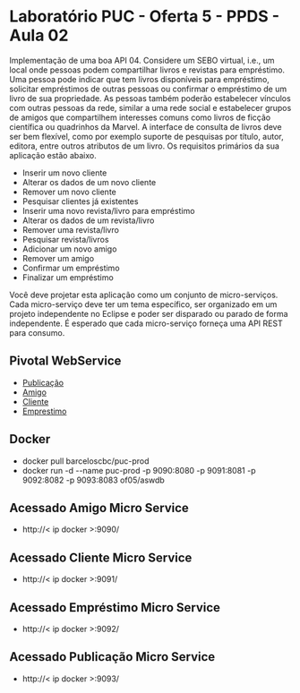 # Laboratório PUC - Oferta 5 - PPDS - Aula 02

Implementação de uma boa API
04. Considere um SEBO virtual, i.e., um local onde pessoas podem
compartilhar livros e revistas para empréstimo. Uma pessoa pode indicar que
tem livros disponíveis para empréstimo, solicitar empréstimos de outras
pessoas ou confirmar o empréstimo de um livro de sua propriedade. As
pessoas também poderão estabelecer vínculos com outras pessoas da rede,
similar a uma rede social e estabelecer grupos de amigos que compartilhem
interesses comuns como livros de ficção científica ou quadrinhos da Marvel.
A interface de consulta de livros deve ser bem flexível, como por exemplo
suporte de pesquisas por título, autor, editora, entre outros atributos de um
livro.
Os requisitos primários da sua aplicação estão abaixo.
- Inserir um novo cliente
- Alterar os dados de um novo cliente
- Remover um novo cliente
- Pesquisar clientes já existentes
- Inserir uma novo revista/livro para empréstimo
- Alterar os dados de um revista/livro
- Remover uma revista/livro
- Pesquisar revista/livros
- Adicionar um novo amigo
- Remover um amigo
- Confirmar um empréstimo
- Finalizar um empréstimo

Você deve projetar esta aplicação como um conjunto de micro-serviços.
Cada micro-serviço deve ter um tema específico, ser organizado em um
projeto independente no Eclipse e poder ser disparado ou parado de forma
independente. É esperado que cada micro-serviço forneça uma API REST
para consumo.
## Pivotal WebService
- [Publicação](http://publicacao.cfapps.io/swagger-ui.html)
- [Amigo](http://amigo.cfapps.io/swagger-ui.html)
- [Cliente](http://cliente.cfapps.io/swagger-ui.html)
- [Emprestimo](http://emprestimo.cfapps.io/swagger-ui.html)

## Docker
- docker pull barceloscbc/puc-prod
- docker run -d --name puc-prod -p  9090:8080 -p 9091:8081 -p 9092:8082 -p 9093:8083 of05/aswdb

## Acessado Amigo Micro Service
  - http://< ip docker >:9090/
  
## Acessado Cliente Micro Service
  - http://< ip docker >:9091/  
  
## Acessado Empréstimo Micro Service
  - http://< ip docker >:9092/   
  
## Acessado Publicação Micro Service
  - http://< ip docker >:9093/    
